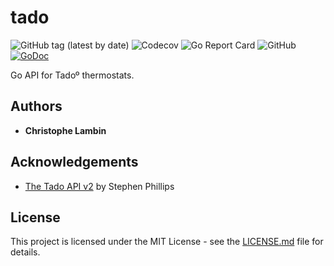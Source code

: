 # tado
![GitHub tag (latest by date)](https://img.shields.io/github/v/tag/clambin/tado?color=green&label=Release&style=plastic)
![Codecov](https://img.shields.io/codecov/c/gh/clambin/tado?style=plastic)
![Go Report Card](https://goreportcard.com/badge/github.com/clambin/tado)
![GitHub](https://img.shields.io/github/license/clambin/tado?style=plastic)
[![GoDoc](https://pkg.go.dev/badge/github.com/clambin/tado?utm_source=godoc)](http://pkg.go.dev/github.com/clambin/tado)

Go API for Tadoº thermostats.

## Authors

* **Christophe Lambin**

## Acknowledgements

* [The Tado API v2](https://blog.scphillips.com/posts/2017/01/the-tado-api-v2/) by Stephen Phillips

## License

This project is licensed under the MIT License - see the [LICENSE.md](LICENSE.md) file for details.
